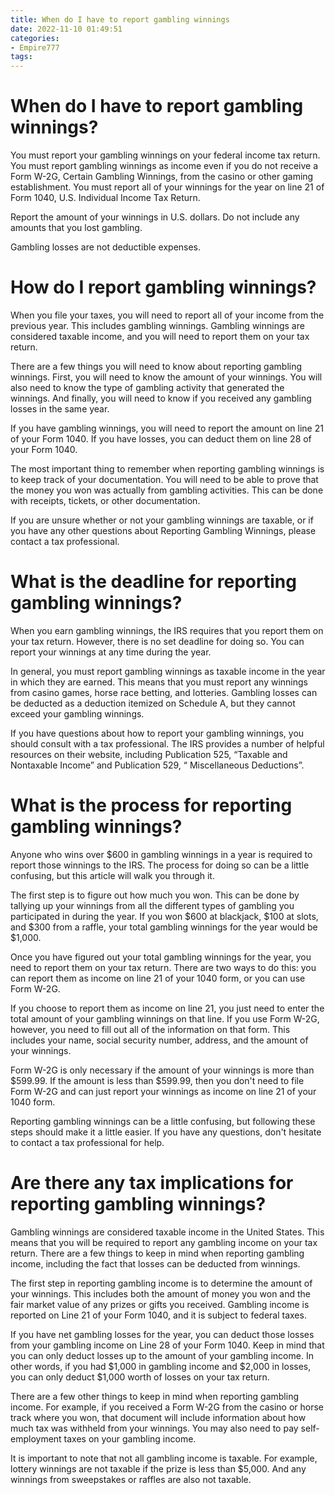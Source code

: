 ```yaml
---
title: When do I have to report gambling winnings
date: 2022-11-10 01:49:51
categories:
- Empire777
tags:
---
```



#  When do I have to report gambling winnings?

You must report your gambling winnings on your federal income tax return. You must report gambling winnings as income even if you do not receive a Form W-2G, Certain Gambling Winnings, from the casino or other gaming establishment. You must report all of your winnings for the year on line 21 of Form 1040, U.S. Individual Income Tax Return.

Report the amount of your winnings in U.S. dollars. Do not include any amounts that you lost gambling.

Gambling losses are not deductible expenses.

#  How do I report gambling winnings?

When you file your taxes, you will need to report all of your income from the previous year. This includes gambling winnings. Gambling winnings are considered taxable income, and you will need to report them on your tax return.

There are a few things you will need to know about reporting gambling winnings. First, you will need to know the amount of your winnings. You will also need to know the type of gambling activity that generated the winnings. And finally, you will need to know if you received any gambling losses in the same year.

If you have gambling winnings, you will need to report the amount on line 21 of your Form 1040. If you have losses, you can deduct them on line 28 of your Form 1040.

The most important thing to remember when reporting gambling winnings is to keep track of your documentation. You will need to be able to prove that the money you won was actually from gambling activities. This can be done with receipts, tickets, or other documentation.

If you are unsure whether or not your gambling winnings are taxable, or if you have any other questions about Reporting Gambling Winnings, please contact a tax professional.

#  What is the deadline for reporting gambling winnings?

When you earn gambling winnings, the IRS requires that you report them on your tax return. However, there is no set deadline for doing so. You can report your winnings at any time during the year.

In general, you must report gambling winnings as taxable income in the year in which they are earned. This means that you must report any winnings from casino games, horse race betting, and lotteries. Gambling losses can be deducted as a deduction itemized on Schedule A, but they cannot exceed your gambling winnings.

If you have questions about how to report your gambling winnings, you should consult with a tax professional. The IRS provides a number of helpful resources on their website, including Publication 525, “Taxable and Nontaxable Income” and Publication 529, “ Miscellaneous Deductions”.

#  What is the process for reporting gambling winnings?

Anyone who wins over $600 in gambling winnings in a year is required to report those winnings to the IRS. The process for doing so can be a little confusing, but this article will walk you through it.

The first step is to figure out how much you won. This can be done by tallying up your winnings from all the different types of gambling you participated in during the year. If you won $600 at blackjack, $100 at slots, and $300 from a raffle, your total gambling winnings for the year would be $1,000.

Once you have figured out your total gambling winnings for the year, you need to report them on your tax return. There are two ways to do this: you can report them as income on line 21 of your 1040 form, or you can use Form W-2G.

If you choose to report them as income on line 21, you just need to enter the total amount of your gambling winnings on that line. If you use Form W-2G, however, you need to fill out all of the information on that form. This includes your name, social security number, address, and the amount of your winnings.

Form W-2G is only necessary if the amount of your winnings is more than $599.99. If the amount is less than $599.99, then you don't need to file Form W-2G and can just report your winnings as income on line 21 of your 1040 form.

Reporting gambling winnings can be a little confusing, but following these steps should make it a little easier. If you have any questions, don't hesitate to contact a tax professional for help.

#  Are there any tax implications for reporting gambling winnings?

Gambling winnings are considered taxable income in the United States. This means that you will be required to report any gambling income on your tax return. There are a few things to keep in mind when reporting gambling income, including the fact that losses can be deducted from winnings.

The first step in reporting gambling income is to determine the amount of your winnings. This includes both the amount of money you won and the fair market value of any prizes or gifts you received. Gambling income is reported on Line 21 of your Form 1040, and it is subject to federal taxes.

If you have net gambling losses for the year, you can deduct those losses from your gambling income on Line 28 of your Form 1040. Keep in mind that you can only deduct losses up to the amount of your gambling income. In other words, if you had $1,000 in gambling income and $2,000 in losses, you can only deduct $1,000 worth of losses on your tax return.

There are a few other things to keep in mind when reporting gambling income. For example, if you received a Form W-2G from the casino or horse track where you won, that document will include information about how much tax was withheld from your winnings. You may also need to pay self-employment taxes on your gambling income.

It is important to note that not all gambling income is taxable. For example, lottery winnings are not taxable if the prize is less than $5,000. And any winnings from sweepstakes or raffles are also not taxable.